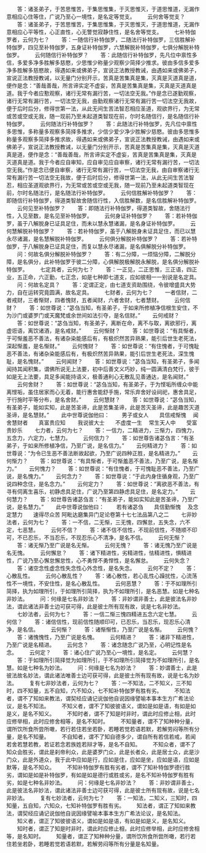 <!-- { "loadSidebar": true } -->
　　答：诸圣弟子，于苦思惟苦，于集思惟集，于灭思惟灭，于道思惟道，无漏作意相应心住等住，广说乃至心一境性，是名定等觉支。
　　云何舍等觉支？
　　答：诸圣弟子，于苦思惟苦，于集思惟集，于灭思惟灭，于道思惟道，无漏作意相应心平等性，心正直性，心无警觉寂静住性，是名舍等觉支。
　　七补特伽罗者，云何为七？
　　答：一随信行补特伽罗，二随法行补特伽罗，三信胜解补特伽罗，四见至补特伽罗，五身证补特伽罗，六慧解脱补特伽罗，七俱分解脱补特伽罗。
　　云何随信行补特伽罗？
　　答：此随信行补特伽罗，先凡位中禀性多信，多爱多净多胜解多慈愍，少思惟少称量少观察少简择少推求。彼由多信多爱多净多胜解多慈愍故，得遇如来或佛弟子，宣说正法教授教诫，由遇如来或佛弟子，宣说正法教授教诫，以无量门分别开示，苦真是苦集真是集，灭真是灭道真是道，便作是念：“善哉善哉，所言谛实定不虚妄，苦真是苦集真是集，灭真是灭道真是道。我于今者应懃观察，诸行无常有漏行苦，一切法空无我。”作是念已遂勤观察，诸行无常有漏行苦，一切法空无我，由勤观察诸行无常有漏行苦一切法空无我故，便于后时后分，修得世第一法，从此无间生苦法智忍相应圣道，观欲界行，为无常或苦或空或无我，随一现前乃至未起道类智现在前，尔时名随信行，是名随信行补特伽罗。
　　云何随法行补特伽罗？
　　答：此随法行补特伽罗，先凡位中禀性多思惟，多称量多观察多简择多推求，少信少爱少净少胜解少慈愍。彼由多思惟多称量多观察多简择多推求故，得遇如来或佛弟子，宣说正法教授教诫，由遇如来或佛弟子，宣说正法教授教诫，以无量门分别开示，苦真是苦集真是集，灭真是灭道真是道，便作是念：“善哉善哉，所言谛实定不虚妄，苦真是苦集真是集，灭真是灭道真是道。我于今者应自审知，应自审见应自审察，诸行无常有漏行苦，一切法空无我。”作是念已便自审察，诸行无常有漏行苦，一切法空无我，由自审察诸行无常有漏行苦一切法空无我故，便于后时后分，修得世第一法，从此无间生苦法智忍，相应圣道观欲界行，为无常或苦或空或无我，随一现前乃至未起道类智现在前，尔时名随法行，是名随法行补特伽罗。
　　云何信胜解补特伽罗？
　　答：即随信行补特伽罗，得道类智故舍随信行性，入信胜解数，是名信胜解补特伽罗。
　　云何见至补特伽罗？
　　答：即随法行补特伽罗，得道类智故，舍随法行性，入见至数，是名见至补特伽罗。
　　云何身证补特伽罗？
　　答：若补特伽罗，虽于八解脱身已证具足住，而未以慧永慧诸漏，是名身证补特伽罗。
　　云何慧解脱补特伽罗？
　　答：若补特伽罗，虽于八解脱身未证具足住，而已以慧永尽诸漏，是名慧解脱补特伽罗。
　　云何俱分解脱补特伽罗？
　　答：若补特伽罗，于八解脱身已证具足住，而复以慧永尽诸漏，是名俱解脱分补特伽罗。
　　问：何故名俱分解脱补特伽罗？
　　答：有二分障，一烦恼分障，二解脱分障，是名俱分，此补特伽罗于彼二分障，心俱解脱极解脱永解脱，是名俱分解脱补特伽罗。
　　七定具者，云何为七？
　　答：一正见，二正思惟，三正语，四正业，五正命，六正勤，七正念，如是七种即七道支，应如彼相一一别说是名定具。
　　问：何故名定具？
　　答：定谓正定，由七道支资助围绕，令彼增盛具大势力，自在运转究竟圆满，故名定具。
　　七财者，云何为七？
　　一者信财，二者戒财，三者惭财，四者愧财，五者闻财，六者舍财，七者慧财。
　　云何信财？
　　答：如世尊说：“苾刍当知，有圣弟子，于如来所修植净信根生安住，不为沙门或婆罗门或天魔梵或余世间如法引夺，是名信财。”
　　云何戒财？
　　答：如世尊说：“苾刍当知，有圣弟子，离断在命，离不与取，离欲邪行，离虚诳语，离饮诸酒，是名戒财。”
　　云何惭财？
　　答：如世尊说：“有具惭者，于可惭羞恶不善法，有诸杂染能感后有，有极炽然苦异熟果，能引后世生老死法，深起惭羞，是名惭财。”
　　云何愧财？
　　答：如世尊说：“有住愧者，于可愧耻恶不善法，有诸杂染能感后有，有极炽然苦异熟果，能引后世生老死法，深生愧耻，是名愧财。”
　　云何闻财？
　　答：如世尊说：“苾刍当知，有圣弟子，多闻闻持其闻积集，谓佛所说无上法要，初中后善文义巧妙，纯一圆满清白梵行，彼于如是无上法要，具足多闻能持语义，极善通利心无散乱见善通达，是名闻财。”
　　云何舍财？
　　答：如世尊说：“苾刍当知，有圣弟子，于为悭垢所缠众中能离悭垢，虽住居家而心无着，能行惠舍能舒手施，常乐弃舍好设祠祀，惠舍具足，于行施时平等分布，是名舍财。”
　　云何慧财？
　　答：如世尊说：“苾刍当知，有圣弟子，能如实知，此是苦圣谛，此是苦集圣谛，此是苦灭圣谛，此是趣苦灭道圣谛，是名慧财。”
　　此中世尊说伽他曰：
　　男子或女人　　具信戒惭愧
　闻舍慧财者　　真富贵应知
　　我说彼大士　　不虚度一生
　常生天人中　　受富贵妙乐
　　七力者，云何为七？
　　答：一信力，二精进力，三惭力，四愧力，五念力，六定力，七慧力。
　　云何信力？
　　答：如世尊告诸苾刍言：“有圣弟子，于如来所修植净信，乃至广说，是名信力。”
　　云何精进力？
　　答：如世尊说：“为令已生恶不善法断故起欲，乃至广说四种正胜，是名精进力。”
　　云何惭力？
　　答：如世尊说：“有具惭者，于可惭羞恶不善法，乃至广说，是名惭力。”
　　云何愧力？
　　答：如世尊说：“有住愧者，于可愧耻恶不善法，乃至广说，是名愧力。”
　　云何念力？
　　答：如世尊说：“于此内身住循身观，乃至广说四种念住，是名念力。”
　　云何定力？
　　答：如世尊说：“离欲恶不善法，有寻有伺离生喜乐，初静虑具足住，广说乃至第四静虑具足住，是名定力。”
　　云何慧力？
　　答：如世尊告诸苾刍言：“有圣弟子，能如实知此是苦圣谛，乃至广说，是名慧力。”
　　此中世尊说伽他曰：
　　若有诸苾刍　　具信勤惭愧
　及念定慧力　　速得尽众苦
阿毗达磨集异门足论卷第十七七法品第八之二
　　七非妙法者，云何为七？
　　答：一不信，二无惭，三无愧，四懈怠，五失念，六不定，七恶慧。
　　云何不信？
　　答：诸不信不信性，不现前信性，不随顺不印可，不已忍乐，不当忍乐，不现忍乐心不清净，是名不信。
　　云何无惭？
　　答：诸无惭乃至广说是名无惭。
　　云何无愧？
　　答：诸无愧乃至广说是名无愧。
　　云何懈怠？
　　答：诸下精进性，劣精进性，怯精进性，惧精进性，广说乃至心懈怠懈怠性，心不勇悍不勇悍性，是名懈怠。
　　云何失念？
　　答：诸空念性虚念性失念性心外念性，是名失念。
　　云何不定？
　　答：心散乱性。
　　云何心散乱性？
　　答：诸心散性，若心乱性心躁扰性，心流荡性不一境性，不安住性，是名心散乱性。
　　云何恶慧？
　　答：于不如理所引简择，执为如理所引，于如理所引简择，执为不如理所引，是名恶慧。如是七种名非妙法。
　　问：何缘是七名非妙法？
　　答：非妙谓非善士，此是彼法名非妙法，谓此诸法非善士边可获可得，此是彼士所有现有故，说是七名非妙法。
　　七妙法者，云何为七？
　　答：一信二惭三愧四精进五念六定七慧。
　　云何信？
　　答：诸信信性，现前信性随顺印可，已忍乐，当忍乐，现忍乐心清净，是名信。
　　云何惭？
　　答：诸惭惭性，乃至广说是名惭。
　　云何愧？
　　答：诸愧愧性，乃至广说是名愧。
　　云何精进？
　　答：诸非下精进性，乃至广说是名精进。
　　云何念？
　　答：诸念随念广说乃至，心明记性是名念。
　　云何定？
　　答：诸心住广说乃至心一境性，是名定。
　　云何慧？
　　答：于如理所引简择觉为如理所引，于不如理所引简择觉为不如理所引，是名慧。如是七种名为妙法。
　　问：何缘是七名为妙法？
　　答：妙谓善士，此是彼法故名妙法，谓此诸法唯善士边可获可得，此是彼士所有现有故，说是七名为妙法。
　　复有七非妙法者，云何为七？
　　答：一不知法，二不知义，三不知时，四不知量，五不自知，六不知众，七不知补特伽罗有胜有劣。
　　不知法者，谓不了知如来教法，谓契经应诵记说伽他自说因缘譬喻本事本生方广希法论议，是名不知法。
　　不知义者，谓不了知彼彼语义，谓如是如是语，有如是如是义，是名不知义。
　　不知时者，谓不了知是时非时，谓此时应修止相，此时应修举相，此时应修舍相等，是名不知时。
　　不知量者，谓不了知种种分量，谓所饮所食所尝所噉，若行若住若坐若卧，若睡若觉若语若默，若解劳闷等所有分量，是名不知量。
　　不自知者，谓不了知自德多少，谓自所有若信若戒，若闻若舍若慧若教，若证若念若族姓若辩才等，是名不自知。
　　不知众者，谓不了知众会胜劣，谓此是刹帝利众，此是婆罗门众，此是长者众，此是居士众，此是沙门众，此是外道众，我于此中应如是行，应如是住，应如是坐，应如是语，应如是默等，是名不知众。
　　不知补特伽罗有胜有劣者，谓不了知补特伽罗德行胜劣，谓如是如是补特伽罗，有如是如是德行或胜或劣，是名不知补特伽罗有胜有劣，如是七种名非妙法。
　　问：何缘是七名非妙法？
　　答：非妙谓非善士，此是彼法名非妙法，谓此诸法非善士边可获可得，此是彼士所有现有故，说是七名非妙法。
　　复有七妙法者，云何为七？
　　答：一知法，二知义，三知时，四知量，五自知，六知众，七知补特伽罗有胜有劣。
　　知法者，谓正了知如来教法，谓契经应诵记说伽他自说因缘譬喻本事本生方广希法论议，是名知法。
　　知义者，谓正了知彼彼语义，谓如是如是语，有如是如是义，是名知义。
　　知时者，谓正了知是时非时，谓此时应修止相，此时应修举相，此时应修舍相等，是名知时。
　　知量者，谓正了知种种分量，谓所饮所食所尝所噉，若行若住若坐若卧，若睡若觉若语若默，若解劳闷等所有分量是名知量。
